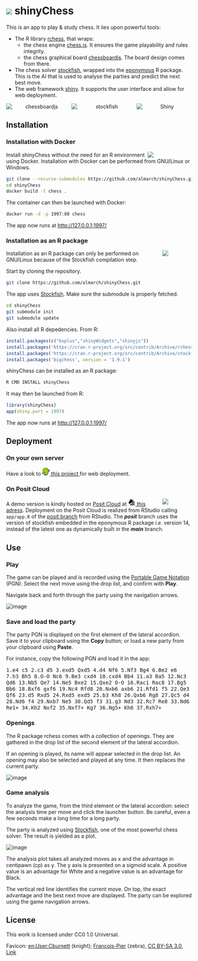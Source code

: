 # <img src="https://upload.wikimedia.org/wikipedia/commons/thumb/4/4a/Chess_Zdt45.svg/45px-Chess_Zdt45.svg.png?20170728103323" width = "50px" /> shinyChess

This is an app to play & study chess. It lies upon powerful tools:

- The R library [rchess](https://github.com/jbkunst/rchess), that wraps:
    - the chess engine [chess.js](https://github.com/jhlywa/chess.js). It ensures the game playability and rules integrity.
    - the chess graphical board [chessboardjs](https://github.com/oakmac/chessboardjs). The board design comes from there.
- The chess solver [stockfish](https://github.com/official-stockfish/Stockfish), wrapped into the [eponymous](https://github.com/curso-r/stockfish) R package. This is the AI that is used to analyse the parties and predict the next best move.
- The web framework [shiny](https://github.com/rstudio/shiny). It supports the user interface and allow for web deployment.

<div align="center">
<div style="
    display: flex;
    flex-direction: row;
    justify-content: space-around;
    margin: auto;
">
    <img src="https://github.com/user-attachments/assets/3c73d0fe-169c-49da-84d0-8f5e330bd9ec" alt="chessboardjs"  width="200px">
    <img src="https://stockfishchess.org/images/logo/icon_512x512@2x.png" alt="stockfish"  width="200px">
    <img src="https://camo.githubusercontent.com/b1bcd1d17cbe316d92317dbdcfead95a3fef02332b2ac8333ea09bd91365d74e/68747470733a2f2f75706c6f61642e77696b696d656469612e6f72672f77696b6970656469612f636f6d6d6f6e732f7468756d622f622f62662f5368696e795f6865785f6c6f676f2e7376672f38303070782d5368696e795f6865785f6c6f676f2e7376672e706e67" alt="Shiny"  width="170px">
</div>
</div>

## Installation

### Installation with Docker

<img src="https://upload.wikimedia.org/wikipedia/commons/e/ea/Docker_%28container_engine%29_logo_%28cropped%29.png" width="120px" align="right"/>

Install shinyChess without the need for an R environment using Docker. Installation with Docker can be performed from GNU/Linux or Windows.

```sh
git clone --recurse-submodules https://github.com/almarch/shinyChess.git
cd shinyChess
docker build -t chess .
```

The container can then be launched with Docker:

```sh
docker run -d -p 1997:80 chess
```

The app now runs at http://127.0.0.1:1997/

### Installation as an R package

<img src="https://camo.githubusercontent.com/b89c3467bd2fb1ed2452237329f6974aec62c88eb423cde6429aad2a8f2383a1/68747470733a2f2f6372616e2e722d70726f6a6563742e6f72672f526c6f676f2e737667" width="80px" align="right"/>

Installation as an R package can only be performed on GNU/Linux because of the Stockfish compilation step.

Start by cloning the repository.

```sh
git clone https://github.com/almarch/shinyChess.git
```

The app uses [Stockfish](https://stockfishchess.org/). Make sure the submodule is properly fetched.

```sh
cd shinyChess
git submodule init
git submodule update
```

Also install all R depedencies. From R:

```r
install.packages(c("bsplus","shinyWidgets","shinyjs"))
install.packages('https://cran.r-project.org/src/contrib/Archive/rchess/rchess_0.1.tar.gz', repos = NULL, type = 'source')
install.packages('https://cran.r-project.org/src/contrib/Archive/stockfish/stockfish_1.0.0.tar.gz', repos = NULL, type = 'source')
install.packages('bigchess', version = '1.9.1')
```

shinyChess can be installed as an R package:

```sh
R CMD INSTALL shinyChess
```

It may then be launched from R:

```r
library(shinyChess)
app(shiny.port = 1997)
```

The app now runs at http://127.0.0.1:1997/

## Deployment

### On your own server

 Have a look to [<img src="https://github.com/Almarch/tamaR/raw/main/inst/www/icon.png" alt="tamaR" width="20"/> this project ](https://github.com/Almarch/tamaR?tab=readme-ov-file#4-web-deployment) for web deployment.

### On Posit Cloud

<img src="https://docs.posit.co/images/product-icons/posit-icon-fullcolor.png" width="80px" align="right"/>

A demo version is kindly hosted on [Posit Cloud](https://posit.co) at [<img src="inst/www/icon.png" width = "20px" /> this adress](https://almarch.shinyapps.io/shinyChess/). Deployment on the Posit Cloud is realized from RStudio calling `app/app.R` of the [posit branch](https://github.com/Almarch/shinyChess/tree/posit) from RStudio. The ***posit*** branch uses the version of stockfish embedded in the eponymous R package <i>i.e.</i> version 14, instead of the latest one as dynamically built in the ***main*** branch.

## Use

### Play

The game can be played and is recorded using the [Portable Game Notation](https://en.wikipedia.org/wiki/Portable_Game_Notation) (PGN). Select the next move using the drop list, and confirm with **Play**.

Navigate back and forth through the party using the navigation arrows.

![image](https://github.com/user-attachments/assets/29c5f9d9-65d0-46a9-bb1f-aa4e3442c28c)

### Save and load the party

The party PGN is displayed on the first element of the lateral accordion. Save it to your clipboard using the **Copy** button; or load a new party from your clipboard using **Paste**. 

For instance, copy the following PGN and load it in the app:

<samp>1.e4 c5 2.c3 d5 3.exd5 Qxd5 4.d4 Nf6 5.Nf3 Bg4 6.Be2 e6 7.h3 Bh5 8.O-O Nc6 9.Be3 cxd4 10.cxd4 Bb4 11.a3 Ba5 12.Nc3 Qd6 13.Nb5 Qe7 14.Ne5 Bxe2 15.Qxe2 O-O 16.Rac1 Rac8 17.Bg5 Bb6 18.Bxf6 gxf6 19.Nc4 Rfd8 20.Nxb6 axb6 21.Rfd1 f5 22.Qe3 Qf6 23.d5 Rxd5 24.Rxd5 exd5 25.b3 Kh8 26.Qxb6 Rg8 27.Qc5 d4 28.Nd6 f4 29.Nxb7 Ne5 30.Qd5 f3 31.g3 Nd3 32.Rc7 Re8 33.Nd6 Re1+ 34.Kh2 Nxf2 35.Nxf7+ Kg7 36.Ng5+ Kh6 37.Rxh7+</samp>

### Openings

The R package rchess comes with a collection of openings. They are gathered in the drop list of the second element of the lateral accordion.

If an opening is played, its name will appear selected in the drop list. An opening may also be selected and played at any time. It then replaces the current party.

![image](https://github.com/user-attachments/assets/16e9b028-05af-4a7b-8d06-baf537cdecf7)

### Game analysis

To analyze the game, from the third element or the lateral accordion: select the analysis time per move and click the launcher button. Be careful, even a few seconds make a long time for a long party.

The party is analyzed using [Stockfish](https://en.wikipedia.org/wiki/Stockfish_%28chess%29), one of the most powerful chess solver. The result is yielded as a plot.

![image](https://github.com/user-attachments/assets/06abaedd-f033-48a4-b5d4-3ef62cda434b)

The analysis plot takes all analyzed moves as x and the advantage in centipawn (cp) as y. The y axis is presented on a sigmoid scale. A positive value is an advantage for White and a negative value is an advantage for Black.

The vertical red line identifies the current move. On top, the exact advantage and the best next move are displayed. The party can be explored using the game navigation arrows.

## License

This work is licensed under CC0 1.0 Universal.

Favicon: <a href="https://en.wikipedia.org/wiki/User:Cburnett" class="extiw" title="en:User:Cburnett">en:User:Cburnett</a> (knight); <a href="//commons.wikimedia.org/wiki/User:Francois-Pier" title="User:Francois-Pier">Francois-Pier</a> (zebra)<span class="int-own-work" lang="en"></span>, <a href="http://creativecommons.org/licenses/by-sa/3.0/" title="Creative Commons Attribution-Share Alike 3.0">CC BY-SA 3.0</a>, <a href="https://commons.wikimedia.org/w/index.php?curid=48218187">Link</a>
